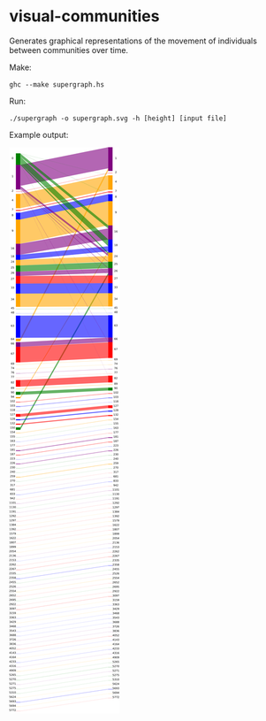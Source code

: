 visual-communities
==================

Generates graphical representations of the movement of individuals between communities over time.

Make:

```
ghc --make supergraph.hs
```

Run:

```
./supergraph -o supergraph.svg -h [height] [input file]
```

Example output:

![](example.png?raw=true)
